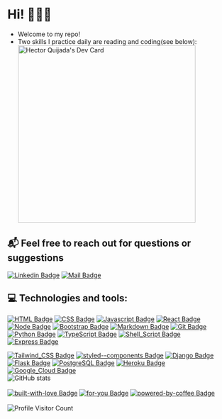 # Hi! 🙋🏻‍♂

- Welcome to my repo!
- Two skills I practice daily are reading and coding(see below):
  <a ><img src="https://api.daily.dev/devcards/34ece0200fc14033a5d22762f7670160.png?r=wpm" width="400" alt="Hector Quijada's Dev Card"/></a>

## 📬 Feel free to reach out for questions or suggestions

[![Linkedin Badge](https://img.shields.io/badge/LinkedIn-0077B5?style=for-the-badge&logo=linkedin&logoColor=white)](https://linkedin.com/in/hector-quijada)
[![Mail Badge](https://img.shields.io/badge/Gmail-D14836?style=for-the-badge&logo=gmail&logoColor=white)](mailto:hector.quijada2121@gmail.com)

## 💻 Technologies and tools:

[![HTML Badge](https://img.shields.io/badge/HTML5-E34F26?style=for-the-badge&logo=html5&logoColor=white)](https://github.com/ai21212019)
[![CSS Badge](https://img.shields.io/badge/CSS3-1572B6?style=for-the-badge&logo=css3&logoColor=white)](https://github.com/ai21212019)
[![Javascript Badge](https://img.shields.io/badge/JavaScript-F7DF1E?style=for-the-badge&logo=javascript&logoColor=black)](https://github.com/ai21212019)
[![React Badge](https://img.shields.io/badge/React-20232A?style=for-the-badge&logo=react&logoColor=61DAFB)](https://github.com/ai21212019)
[![Node Badge](https://img.shields.io/badge/Node.js-43853D?style=for-the-badge&logo=node.js&logoColor=white)](https://github.com/ai21212019)
[![Bootstrap Badge](https://img.shields.io/badge/Bootstrap-563D7C?style=for-the-badge&logo=bootstrap&logoColor=white)](https://github.com/ai21212019)
[![Markdown Badge](https://img.shields.io/badge/Markdown-000000?style=for-the-badge&logo=markdown&logoColor=white)](https://github.com/19smabtahinoor)
[![Git Badge](https://img.shields.io/badge/git-f34f29?style=for-the-badge&logo=git&logoColor=white)](https://github.com/ai21212019)
[![Python Badge](https://img.shields.io/badge/Python-3776AB?style=for-the-badge&logo=python&logoColor=white)](https://github.com/ai21212019)
[![TypeScript Badge](https://img.shields.io/badge/TypeScript-007ACC?style=for-the-badge&logo=typescript&logoColor=white)](https://github.com/ai21212019)
[![Shell_Script Badge](https://img.shields.io/badge/Shell_Script-121011?style=for-the-badge&logo=gnu-bash&logoColor=white)](https://github.com/ai21212019)
[![Express Badge](https://img.shields.io/badge/Express.js-404D59?style=for-the-badge)](https://github.com/ai21212019)

[![Tailwind_CSS Badge](https://img.shields.io/badge/Tailwind_CSS-38B2AC?style=for-the-badge&logo=tailwind-css&logoColor=white)](https://github.com/ai21212019)
[![styled--components Badge](https://img.shields.io/badge/styled--components-DB7093?style=for-the-badge&logo=styled-components&logoColor=white)](https://github.com/ai21212019)
[![Django Badge](https://img.shields.io/badge/Django-092E20?style=for-the-badge&logo=django&logoColor=white)](https://github.com/ai21212019)
[![Flask Badge](https://img.shields.io/badge/Flask-000000?style=for-the-badge&logo=flask&logoColor=white)](https://github.com/ai21212019)
[![PostgreSQL Badge](https://img.shields.io/badge/PostgreSQL-316192?style=for-the-badge&logo=postgresql&logoColor=white)](https://github.com/ai21212019)
[![Heroku Badge](https://img.shields.io/badge/Heroku-430098?style=for-the-badge&logo=heroku&logoColor=white)](https://github.com/ai21212019)
[![Google_Cloud Badge](https://img.shields.io/badge/Google_Cloud-4285F4?style=for-the-badge&logo=google-cloud&logoColor=white)](https://github.com/ai21212019)
<br>
![GitHub stats](https://github-readme-stats.vercel.app/api?username=ai21212019&show_icons=true&theme=gotham)
</br>
<br>
[![built-with-love Badge](https://forthebadge.com/images/badges/built-with-love.svg)](https://github.com/ai21212019)
[![for-you Badge](https://forthebadge.com/images/badges/for-you.svg)](https://github.com/ai21212019)
[![powered-by-coffee Badge](https://forthebadge.com/images/badges/powered-by-coffee.svg)](https://github.com/ai21212019)
</br>
<br>
![Profile Visitor Count](https://visitor-badge.laobi.icu/badge?page_id=ai21212019.ai21212019)
</br>
<!-- <br>
[![Git Badge]()](https://github.com/ai21212019)
</br> -->
